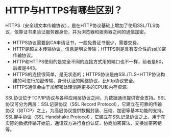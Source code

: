 # HTTP与HTTPS有哪些区别？

HTTPS（安全超文本传输协议），是在HTTP协议基础上增加了使用SSL/TLS协议，依靠证书来验证服务器身份，并为浏览器和服务器之间的通信加密。

* HTTPS协议需要到CA申请证书，一般免费证书很少，需要交费。
* HTTP是超文本传输协议，信息是明文传输；HTTPS则是具有安全性的ssl加密传输协议。
* HTTP和HTTPS使用的是完全不同的连接方式用的端口也不一样，前者是80，后者是443。
* HTTPS的连接很简单，是无状态的；HTTPS协议是由SSL/TLS+HTTP协议构建的可进行加密传输、身份认证的网络协议，比http协议安全。
* HTTPS通信会由于加解密处理消耗更多的CPU和内存资源。

SSL协议位于TCP/IP协议与各种应用层协议之间，为数据通讯提供安全支持。SSL协议可分为两层：SSL记录协议（SSL Record Protocol），它建立在可靠的传输协议（如TCP）之上，为高层协议提供数据封装、压缩、加密等基本功能的支持。SSL握手协议（SSL Handshake Protocol），它建立在SSL记录协议之上，用于在实际的数据传输开始前，通讯双方进行身份认证、协商加密算法、交换加密密钥等。

